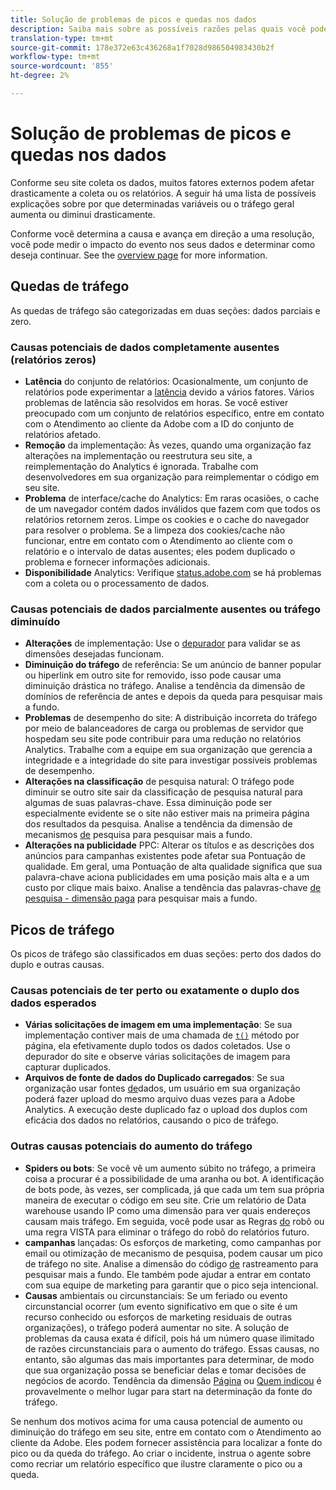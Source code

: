 ```yaml
---
title: Solução de problemas de picos e quedas nos dados
description: Saiba mais sobre as possíveis razões pelas quais você pode ver aumentos ou reduções drásticas nos relatórios de tendências.
translation-type: tm+mt
source-git-commit: 178e372e63c436268a1f7028d986504983430b2f
workflow-type: tm+mt
source-wordcount: '855'
ht-degree: 2%

---
```



# Solução de problemas de picos e quedas nos dados

Conforme seu site coleta os dados, muitos fatores externos podem afetar drasticamente a coleta ou os relatórios. A seguir há uma lista de possíveis explicações sobre por que determinadas variáveis ou o tráfego geral aumenta ou diminui drasticamente.

Conforme você determina a causa e avança em direção a uma resolução, você pode medir o impacto do evento nos seus dados e determinar como deseja continuar. See the [overview page](overview.md) for more information.

## Quedas de tráfego

As quedas de tráfego são categorizadas em duas seções: dados parciais e zero.

### Causas potenciais de dados completamente ausentes (relatórios zeros)

* **Latência** do conjunto de relatórios: Ocasionalmente, um conjunto de relatórios pode experimentar a [latência](../latency.md) devido a vários fatores. Vários problemas de latência são resolvidos em horas. Se você estiver preocupado com um conjunto de relatórios específico, entre em contato com o Atendimento ao cliente da Adobe com a ID do conjunto de relatórios afetado.
* **Remoção** da implementação: Às vezes, quando uma organização faz alterações na implementação ou reestrutura seu site, a reimplementação do Analytics é ignorada. Trabalhe com desenvolvedores em sua organização para reimplementar o código em seu site.
* **Problema** de interface/cache do Analytics: Em raras ocasiões, o cache de um navegador contém dados inválidos que fazem com que todos os relatórios retornem zeros. Limpe os cookies e o cache do navegador para resolver o problema. Se a limpeza dos cookies/cache não funcionar, entre em contato com o Atendimento ao cliente com o relatório e o intervalo de datas ausentes; eles podem duplicado o problema e fornecer informações adicionais.
* **Disponibilidade** Analytics: Verifique [status.adobe.com](https://status.adobe.com/products/1173/) se há problemas com a coleta ou o processamento de dados.

### Causas potenciais de dados parcialmente ausentes ou tráfego diminuído

* **Alterações** de implementação: Use o [depurador](/help/implement/validate/debugger.md) para validar se as dimensões desejadas funcionam.
* **Diminuição do tráfego** de referência: Se um anúncio de banner popular ou hiperlink em outro site for removido, isso pode causar uma diminuição drástica no tráfego. Analise a tendência da dimensão de domínios [](/help/components/dimensions/referring-domain.md) de referência de antes e depois da queda para pesquisar mais a fundo.
* **Problemas** de desempenho do site: A distribuição incorreta do tráfego por meio de balanceadores de carga ou problemas de servidor que hospedam seu site pode contribuir para uma redução no relatórios Analytics. Trabalhe com a equipe em sua organização que gerencia a integridade e a integridade do site para investigar possíveis problemas de desempenho.
* **Alterações na classificação** de pesquisa natural: O tráfego pode diminuir se outro site sair da classificação de pesquisa natural para algumas de suas palavras-chave. Essa diminuição pode ser especialmente evidente se o site não estiver mais na primeira página dos resultados da pesquisa. Analise a tendência da dimensão de mecanismos [de](/help/components/dimensions/search-engine.md) pesquisa para pesquisar mais a fundo.
* **Alterações na publicidade** PPC: Alterar os títulos e as descrições dos anúncios para campanhas existentes pode afetar sua Pontuação de qualidade. Em geral, uma Pontuação de alta qualidade significa que sua palavra-chave aciona publicidades em uma posição mais alta e a um custo por clique mais baixo. Analise a tendência das palavras-chave [de pesquisa - dimensão paga](/help/components/dimensions/search-keyword.md) para pesquisar mais a fundo.

## Picos de tráfego

Os picos de tráfego são classificados em duas seções: perto dos dados do duplo e outras causas.

### Causas potenciais de ter perto ou exatamente o duplo dos dados esperados

* **Várias solicitações de imagem em uma implementação**: Se sua implementação contiver mais de uma chamada de [`t()`](/help/implement/vars/functions/t-method.md) método por página, ela efetivamente duplo todos os dados coletados. Use o depurador do site e observe várias solicitações de imagem para capturar duplicados.
* **Arquivos de fonte de dados do Duplicado carregados**: Se sua organização usar fontes [de](/help/import/c-data-sources/datasrc-home.md)dados, um usuário em sua organização poderá fazer upload do mesmo arquivo duas vezes para a Adobe Analytics. A execução deste duplicado faz o upload dos duplos com eficácia dos dados no relatórios, causando o pico de tráfego.

### Outras causas potenciais do aumento do tráfego

* **Spiders ou bots**: Se você vê um aumento súbito no tráfego, a primeira coisa a procurar é a possibilidade de uma aranha ou bot. A identificação de bots pode, às vezes, ser complicada, já que cada um tem sua própria maneira de executar o código em seu site. Crie um relatório de Data warehouse usando IP como uma dimensão para ver quais endereços causam mais tráfego. Em seguida, você pode usar as Regras [do](/help/admin/admin/bot-removal/bot-rules.md) robô ou uma regra VISTA para eliminar o tráfego do robô do relatórios futuro.
* **campanhas** lançadas: Os esforços de marketing, como campanhas por email ou otimização de mecanismo de pesquisa, podem causar um pico de tráfego no site. Analise a dimensão do código [de](/help/components/dimensions/tracking-code.md) rastreamento para pesquisar mais a fundo. Ele também pode ajudar a entrar em contato com sua equipe de marketing para garantir que o pico seja intencional.
* **Causas** ambientais ou circunstanciais: Se um feriado ou evento circunstancial ocorrer (um evento significativo em que o site é um recurso conhecido ou esforços de marketing residuais de outras organizações), o tráfego poderá aumentar no site. A solução de problemas da causa exata é difícil, pois há um número quase ilimitado de razões circunstanciais para o aumento do tráfego. Essas causas, no entanto, são algumas das mais importantes para determinar, de modo que sua organização possa se beneficiar delas e tomar decisões de negócios de acordo. Tendência da dimensão [Página](/help/components/dimensions/page.md) ou [Quem indicou](/help/components/dimensions/referrer.md) é provavelmente o melhor lugar para start na determinação da fonte do tráfego.

Se nenhum dos motivos acima for uma causa potencial de aumento ou diminuição do tráfego em seu site, entre em contato com o Atendimento ao cliente da Adobe. Eles podem fornecer assistência para localizar a fonte do pico ou da queda do tráfego. Ao criar o incidente, instrua o agente sobre como recriar um relatório específico que ilustre claramente o pico ou a queda.
